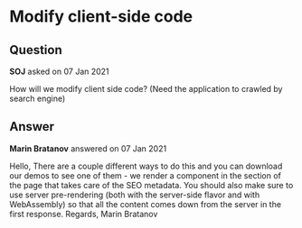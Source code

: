 # Modify client-side code

## Question

**SOJ** asked on 07 Jan 2021

How will we modify client side code? (Need the application to crawled by search engine)

## Answer

**Marin Bratanov** answered on 07 Jan 2021

Hello, There are a couple different ways to do this and you can download our demos to see one of them - we render a component in the <head> section of the page that takes care of the SEO metadata. You should also make sure to use server pre-rendering (both with the server-side flavor and with WebAssembly) so that all the content comes down from the server in the first response. Regards, Marin Bratanov
